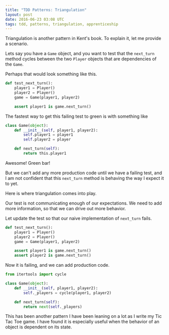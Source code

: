 ```yaml
---
title: "TDD Patterns: Triangulation"
layout: post
date: 2016-06-23 03:08 UTC
tags: tdd, patterns, triangulation, apprenticeship
---
```



Triangulation is another pattern in Kent's book. To explain it, let me provide a scenario.

Lets say you have a `Game` object, and you want to test that the `next_turn` method cycles between the two `Player` objects that are dependencies of the `Game`.

Perhaps that would look something like this.

```python
def test_next_turn():
    player1 = Player()
    player2 = Player()
    game = Game(player1, player2)

    assert player1 is game.next_turn()
```

The fastest way to get this failing test to green is with something like

```python
class Game(object):
    def __init__(self, player1, player2):
        self.player1 = player1
        self.player2 = player

    def next_turn(self):
        return this.player1
```

Awesome! Green bar!

But we can't add any more production code until we have a failing test, and I am not confident that this `next_turn` method is behaving the way I expect it to yet.

Here is where triangulation comes into play.

Our test is not communicating enough of our expectations. We need to add more information, so that we can drive out more behavior.

Let update the test so that our naive implementation of `next_turn` fails.

```python
def test_next_turn():
    player1 = Player()
    player2 = Player()
    game = Game(player1, player2)

    assert player1 is game.next_turn()
    assert player2 is game.next_turn()
```

Now it is failing, and we can add production code.

```python
from itertools import cycle

class Game(object):
    def __init__(self, player1, player2):
        self._players = cycle(player1, player2)

    def next_turn(self):
        return next(self._players)
```

This has been another pattern I have been leaning on a lot as I write my Tic Tac Toe game. I have found it is especially useful when the behavior of an object is dependent on its state.
